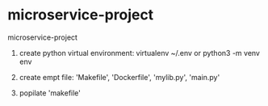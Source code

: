 # microservice-project
microservice-project
1. create python virtual environment: virtualenv ~/.env or python3 -m venv env

2. create empt file: 'Makefile', 'Dockerfile', 'mylib.py', 'main.py'
3. popilate 'makefile'
